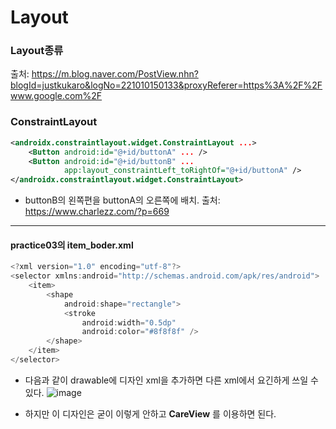 Layout
=======
### Layout종류
출처: https://m.blog.naver.com/PostView.nhn?blogId=justkukaro&logNo=221010150133&proxyReferer=https%3A%2F%2Fwww.google.com%2F
### ConstraintLayout
```xml
<androidx.constraintlayout.widget.ConstraintLayout ...>
    <Button android:id="@+id/buttonA" ... />
    <Button android:id="@+id/buttonB" ...
            app:layout_constraintLeft_toRightOf="@+id/buttonA" />
</androidx.constraintlayout.widget.ConstraintLayout>
```
- buttonB의 왼쪽편을 buttonA의 오른쪽에 배치.
출처: https://www.charlezz.com/?p=669

---
#### practice03의 item_boder.xml
```kt
<?xml version="1.0" encoding="utf-8"?>
<selector xmlns:android="http://schemas.android.com/apk/res/android">
    <item>
        <shape
            android:shape="rectangle">
            <stroke
                android:width="0.5dp"
                android:color="#8f8f8f" />
        </shape>
    </item>
</selector>
```
- 다음과 같이 drawable에 디자인 xml을 추가하면 다른 xml에서 요긴하게 쓰일 수 있다.
![image](https://user-images.githubusercontent.com/44865268/75757549-ea332a80-5d75-11ea-94c2-7281c08697e3.png)

- 하지만 이 디자인은 굳이 이렇게 안하고 **CareView** 를 이용하면 된다.